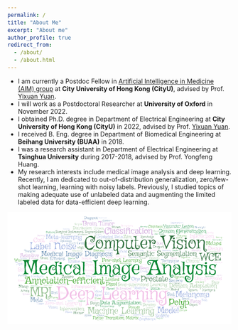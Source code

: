 ```yaml
---
permalink: /
title: "About Me"
excerpt: "About me"
author_profile: true
redirect_from: 
  - /about/
  - /about.html
---
```


* I am currently a Postdoc Fellow in <a href="http://www.ee.cityu.edu.hk/~yxyuan/index.htm" target="_blank">Artificial Intelligence in Medicine (AIM) group</a> at **City University of Hong Kong (CityU)**, advised by Prof. <a href="http://www.ee.cityu.edu.hk/~yxyuan/people/people.htm" target="_blank">Yixuan Yuan</a>.
* I will work as a Postdoctoral Researcher at **University of Oxford** in November 2022.
* I obtained Ph.D. degree in Department of Electrical Engineering at **City University of Hong Kong (CityU)** in 2022, advised by Prof. <a href="http://www.ee.cityu.edu.hk/~yxyuan/people/people.htm" target="_blank">Yixuan Yuan</a>.
* I received B. Eng. degree in Department of Biomedical Engineering at **Beihang University (BUAA)** in 2018. 
* I was a research assistant in Department of Electrical Engineering at **Tsinghua University** during 2017-2018, advised by Prof. Yongfeng Huang. 
* My research interests include medical image analysis and deep learning. Recently, I am dedicated to out-of-distribution generalization, zero/few-shot learning, learning with noisy labels. Previously, I studied topics of making adequate use of unlabeled data and augmenting the limited labeled data for data-efficient deep learning. 

![Words](https://github.com/Guo-Xiaoqing/Guo-Xiaoqing.github.io/raw/master/images/Word_Art.png)
